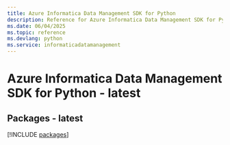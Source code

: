 ```yaml
---
title: Azure Informatica Data Management SDK for Python
description: Reference for Azure Informatica Data Management SDK for Python
ms.date: 06/04/2025
ms.topic: reference
ms.devlang: python
ms.service: informaticadatamanagement
---
```

# Azure Informatica Data Management SDK for Python - latest
## Packages - latest
[!INCLUDE [packages](informatica-data-management-index.md)]